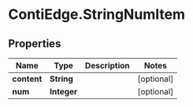 # ContiEdge.StringNumItem

## Properties
Name | Type | Description | Notes
------------ | ------------- | ------------- | -------------
**content** | **String** |  | [optional] 
**num** | **Integer** |  | [optional] 



